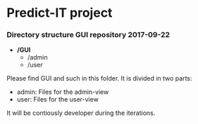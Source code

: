 # Predict-IT project  

### **Directory structure GUI repository 2017-09-22**  
- **/GUI**              
  - /admin        
  - /user         

Please find GUI and such in this folder. It is divided in two parts:  
- admin: Files for the admin-view
- user: Files for the user-view

It will be contiously developer during the iterations. 

